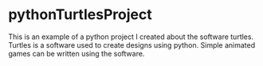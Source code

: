 # pythonTurtlesProject
This is an example of a python project I created about the software turtles. Turtles is a software used to create designs using python. Simple animated games can be written using the software. 

